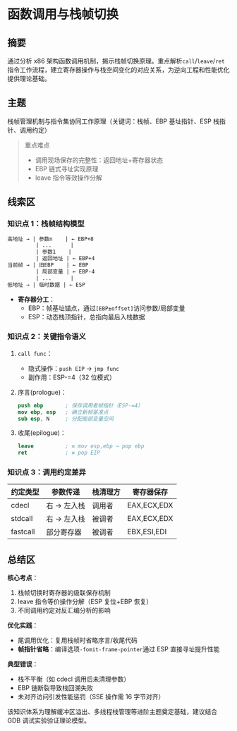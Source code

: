 # 函数调用与栈帧切换

## 摘要

通过分析 x86 架构函数调用机制，揭示栈帧切换原理。重点解析`call`/`leave`/`ret`指令工作流程，建立寄存器操作与栈空间变化的对应关系，为逆向工程和性能优化提供理论基础。

## 主题

栈帧管理机制与指令集协同工作原理（关键词：栈帧、EBP 基址指针、ESP 栈指针、调用约定）

> 重点难点
>
> - 调用现场保存的完整性：返回地址+寄存器状态
> - EBP 链式寻址实现原理
> - leave 指令等效操作分解

## 线索区

### 知识点 1：栈帧结构模型

```latex
高地址 → | 参数n    | ← EBP+8
         | ...      |
         | 参数1    |
         | 返回地址 | ← EBP+4
当前帧 → | 旧EBP    | ← EBP
         | 局部变量 | ← EBP-4
         | ...      |
低地址 → | 临时数据 | ← ESP
```

- **寄存器分工**：
  - EBP：帧基址锚点，通过`[EBP±offset]`访问参数/局部变量
  - ESP：动态栈顶指针，总指向最后入栈数据

### 知识点 2：关键指令语义

1. `call func`：

   - 隐式操作：`push EIP` → `jmp func`
   - 副作用：ESP-=4（32 位模式）

2. 序言(prologue)：

   ```nasm
   push ebp       ; 保存调用者帧指针（ESP-=4）
   mov ebp, esp   ; 确立新帧基准点
   sub esp, N     ; 分配局部变量空间
   ```

3. 收尾(epilogue)：

   ```nasm
   leave          ; ≡ mov esp,ebp → pop ebp
   ret            ; ≡ pop EIP
   ```

### 知识点 3：调用约定差异

| 约定类型 | 参数传递    | 栈清理方 | 寄存器保存  |
| -------- | ----------- | -------- | ----------- |
| cdecl    | 右 → 左入栈 | 调用者   | EAX,ECX,EDX |
| stdcall  | 右 → 左入栈 | 被调者   | EAX,ECX,EDX |
| fastcall | 部分寄存器  | 被调者   | EBX,ESI,EDI |

## 总结区

**核心考点**：

1. 栈帧切换时寄存器的级联保存机制
2. leave 指令等价操作分解（ESP 复位+EBP 恢复）
3. 不同调用约定对反汇编分析的影响

**优化实践**：

- 尾调用优化：复用栈帧时省略序言/收尾代码
- **帧指针省略**：编译选项`-fomit-frame-pointer`通过 ESP 直接寻址提升性能

**典型错误**：

- 栈不平衡（如 cdecl 调用后未清理参数）
- EBP 链断裂导致栈回溯失败
- 未对齐访问引发性能惩罚（SSE 操作需 16 字节对齐）

该知识体系为理解缓冲区溢出、多线程栈管理等进阶主题奠定基础，建议结合 GDB 调试实验验证理论模型。
